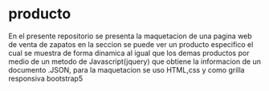 # producto

En el presente repositorio se presenta la maquetacion de una pagina web de venta de zapatos en la seccion se puede ver un producto especifico el cual se muestra de forma dinamica al igual que los demas productos por medio de un metodo de Javascript(jquery) que obtiene la informacion de un documento .JSON, para la maquetacion se uso HTML,css y como grilla responsiva bootstrap5

